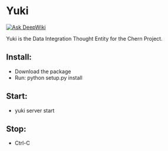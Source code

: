 # Yuki

[![Ask DeepWiki](https://deepwiki.com/badge.svg)](https://deepwiki.com/hepChern/Yuki)

Yuki is the Data Integration Thought Entity for the Chern Project. 

## Install:
+ Download the package
+ Run: python setup.py install

## Start:
+ yuki server start

## Stop:
+ Ctrl-C

